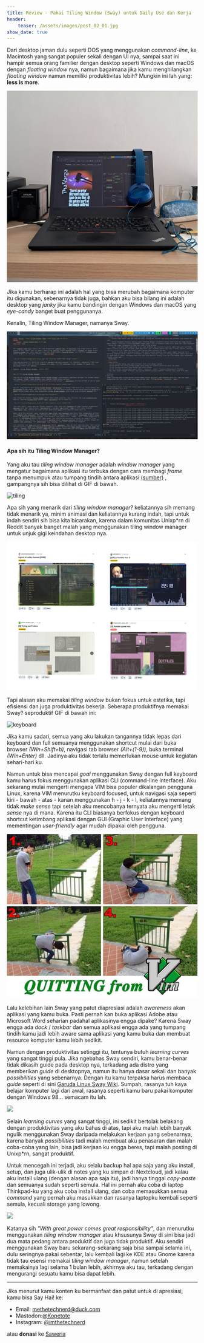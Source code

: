 ```yaml
---
title: Review - Pakai Tiling Window (Sway) untuk Daily Use dan Kerja
header:
    teaser: /assets/images/post_02_01.jpg
show_date: true
---
```


Dari desktop jaman dulu seperti DOS yang menggunakan *command-line*, ke Macintosh yang sangat populer sekali dengan UI nya, sampai saat ini hampir semua orang familier dengan desktop seperti Windows dan macOS dengan *floating window* nya, namun bagaimana jika kamu menghilangkan *floating window* namun memiliki produktivitas lebih? Mungkin ini lah yang: **less is more**.

![cover](/assets/images/post_02_02.jpg)

Jika kamu berharap ini adalah hal yang bisa merubah bagaimana komputer itu digunakan, sebenarnya tidak juga, bahkan aku bisa bilang ini adalah desktop yang *janky* jika kamu bandingin dengan Windows dan macOS yang *eye-candy* banget buat penggunanya.

Kenalin, Tiling Window Manager, namanya Sway.

![sway](/assets/images/post_02_07_Sway_Desktop.png)

#### Apa sih itu Tiling Window Manager?

Yang aku tau *tiling window manager* adalah *window manager* yang mengatur bagaimana aplikasi itu terbuka dengan cara membagi *frame* tanpa menumpuk atau tumpang tindih antara aplikasi [(sumber)](https://en.wikipedia.org/wiki/Tiling_window_manager) , gampangnya sih bisa dilihat di GIF di bawah. 

![tiling](/assets/images/post_02_03.gif)

Apa sih  yang menarik dari *tiling window manager*? keliatannya sih memang tidak menarik ya, minim animasi dan keliatannya kurang indah, tapi untuk indah sendiri sih bisa kita bicarakan, karena dalam komunitas Unixp*rn di Reddit banyak banget malah yang menggunakan tiling window manager untuk unjuk gigi keindahan desktop nya.

![unixprn](/assets/images/post_02_04.png)

Tapi alasan aku memakai *tiling window* bukan fokus untuk estetika, tapi efisiensi dan juga produktivitas bekerja. Seberapa produktifnya memakai Sway? seproduktif GIF di bawah ini:

<img src="/assets/images/post_02_05.gif" alt="keyboard" width="700">

Jika kamu sadari, semua yang aku lakukan tangannya tidak lepas dari keyboard dan full semuanya menggunakan shortcut mulai dari buka browser *(Win+Shift+b)*, navigasi tab browser *(Alt+(1-9))*, buka terminal *(Win+Enter)* dll. Jadinya aku tidak terlalu memerlukan mouse untuk kegiatan sehari-hari ku.

Namun untuk bisa mencapai *goal* menggunakan Sway dengan full keyboard kamu harus fokus menggunakan aplikasi CLI (command-line interface). Aku sekarang mulai mengerti mengapa VIM bisa populer dikalangan pengguna Linux, karena VIM menurutku keyboard focused, untuk navigasi saja seperti kiri - bawah - atas - kanan menggunakan h - j - k - l, keliatannya memang tidak *make sense* tapi setelah aku mencobanya ternyata aku mengerti letak *sense* nya di mana. Karena itu CLI biasanya berfokus dengan keyboard shortcut ketimbang aplikasi dengan GUI (Graphic User Interface) yang mementingan *user-friendly* agar mudah dipakai oleh pengguna.

![quit vim](/assets/images/post_02_06.jpg)

Lalu kelebihan lain Sway yang patut diapresiasi adalah *awareness* akan aplikasi yang kamu buka. Pasti pernah kan buka aplikasi Adobe atau Microsoft Word seharian padahal aplikasinya engga dipake? Karena Sway engga ada *dock* / *taskbar* dan semua aplikasi engga ada yang tumpang tindih kamu jadi lebih aware sama aplikasi yang kamu buka dan membuat resource komputer kamu lebih sedikit. 

Namun dengan produktivitas setinggi itu, tentunya butuh *learning curves* yang sangat tinggi pula. Jika ngebahas Sway sendiri, kamu benar-benar tidak dikasih guide pada desktop nya, terkadang ada distro yang memberikan *guide* di desktopnya, namun itu hanya dasar sekali dan banyak *possibilities* yang sebenarnya. Dengan itu kamu terpaksa harus membaca *guide* seperti di sini [Garuda Linux Sway Wiki](https://wiki.garudalinux.org/en/sway-cheatsheet). Sumpah, rasanya tuh kaya belajar komputer lagi dari awal, rasanya seperti kamu baru pakai komputer dengan Windows 98... semacam itu lah.

<img src="https://media1.tenor.com/m/pTPPHO2RdMsAAAAC/spongebob-patrick-star.gif" width="500">

Selain *learning curves* yang sangat tinggi, ini sedikit bertolak belakang dengan produktivitas yang aku bahas di atas, tapi aku malah lebih banyak ngulik menggunakan Sway daripada melakukan kerjaan yang sebenarnya, karena banyak *possibilities* tadi malah membuat aku penasaran dan malah coba-coba yang lain, bisa jadi kerjaan ku engga beres, tapi malah posting di Unixp*rn, sangat produktif.

Untuk mencegah ini terjadi, aku selalu backup hal apa saja yang aku install, setup, dan juga ulik-ulik di notes yang ku simpan di Nextcloud, jadi kalau aku install ulang (dengan alasan apa saja itu), jadi hanya tinggal *copy-paste* dan semuanya sudah seperti semula. Hal ini pernah aku coba di laptop Thinkpad-ku yang aku coba install ulang, dan coba memasukkan semua *command* yang pernah aku masukkan dan rasanya laptopku kembali seperti semula, kecuali storage yang lowong.

<img src="https://media1.tenor.com/m/Hz0fHyUQzfwAAAAC/spider-man-uncle-ben.gif" width="500">

Katanya sih *"With great power comes great responsibility"*, dan menurutku menggunakan *tiling window manager* atau khsusunya Sway di sini bisa jadi dua mata pedang antara produktif dan juga tidak produktif. Aku sendiri menggunakan Sway baru sekarang-sekarang saja bisa sampai selama ini, dulu seringnya pakai sebentar, lalu kembali lagi ke KDE atau Gnome karena tidak tau esensi memakai *tiling window manager*, namun setelah memakainya lagi selama 1 bulan lebih, akhirnya aku tau, terkadang dengan mengurangi sesuatu kamu bisa dapat lebih.

---
Jika menurut kamu konten ku bermanfaat dan patut untuk di apresiasi, kamu bisa Say Hai! ke: 
- Email: [methetechnerd@duck.com](mailto:methetechnerd@duck.com)
- Mastodon:[@Kopetote](https://mastodon.social/@Kopetote)
- Instagram: [@imthetechnerd](https://www.instagram.com/imthetechnerd/)

 atau **donasi** ke [Saweria](https://saweria.co/kopetote)

<!-- Local Variables: -->
<!-- jinx-languages: "id_ID" -->
<!-- End: -->

